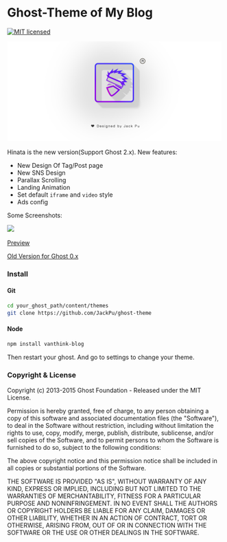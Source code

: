 # Ghost-Theme of My Blog 

[![MIT licensed](https://img.shields.io/github/license/mashape/apistatus.svg)](https://github.com/Vanthink-UED/ghost-theme/blob/master/LICENSE)

<img width="500" src="./screenshots/ghost-logo-hinata.png" />

Hinata is the new version(Support Ghost 2.x). New features:

+ New Design Of Tag/Post page
+ New SNS Design
+ Parallax Scrolling
+ Landing Animation
+ Set default `iframe` and `video` style
+ Ads config

Some Screenshots:

<img src="./screenshots/demo.gif" width="600" />

[Preview](https://www.jackpu.com)


[Old Version for Ghost 0.x](https://github.com/JackPu/ghost-theme/tree/naruto)

### Install

#### Git

``` bash
cd your_ghost_path/content/themes
git clone https://github.com/JackPu/ghost-theme

```
#### Node
``` bash
npm install vanthink-blog
```
Then restart your ghost. And go to settings to change your theme.



### Copyright & License

Copyright (c) 2013-2015 Ghost Foundation - Released under the MIT License.

Permission is hereby granted, free of charge, to any person obtaining a copy of this software and associated documentation files (the "Software"), to deal in the Software without restriction, including without limitation the rights to use, copy, modify, merge, publish, distribute, sublicense, and/or sell copies of the Software, and to permit persons to whom the Software is furnished to do so, subject to the following conditions:

The above copyright notice and this permission notice shall be included in all copies or substantial portions of the Software.

THE SOFTWARE IS PROVIDED "AS IS", WITHOUT WARRANTY OF ANY KIND, EXPRESS OR IMPLIED, INCLUDING BUT NOT LIMITED TO THE WARRANTIES OF MERCHANTABILITY, FITNESS FOR A PARTICULAR PURPOSE AND
NONINFRINGEMENT. IN NO EVENT SHALL THE AUTHORS OR COPYRIGHT HOLDERS BE LIABLE FOR ANY CLAIM, DAMAGES OR OTHER LIABILITY, WHETHER IN AN ACTION OF CONTRACT, TORT OR OTHERWISE, ARISING FROM, OUT OF OR IN CONNECTION WITH THE SOFTWARE OR THE USE OR OTHER DEALINGS IN THE SOFTWARE.
